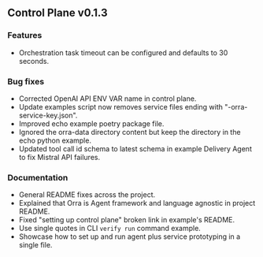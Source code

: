 ## Control Plane v0.1.3

### Features
- Orchestration task timeout can be configured and defaults to 30 seconds.
 
### Bug fixes
- Corrected OpenAI API ENV VAR name in control plane.
- Update examples script now removes service files ending with "-orra-service-key.json".
- Improved echo example poetry package file.
- Ignored the orra-data directory content but keep the directory in the echo python example.
- Updated tool call id schema to latest schema in example Delivery Agent to fix Mistral API failures.

### Documentation
- General README fixes across the project.
- Explained that Orra is Agent framework and language agnostic in project README.
- Fixed "setting up control plane" broken link in example's README.
- Use single quotes in CLI `verify run` command example.
- Showcase how to set up and run agent plus service prototyping in a single file.

